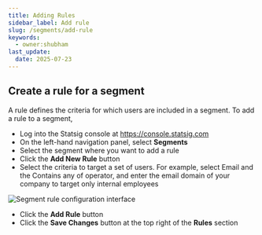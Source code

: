 ```yaml
---
title: Adding Rules
sidebar_label: Add rule
slug: /segments/add-rule
keywords:
  - owner:shubham
last_update:
  date: 2025-07-23
---
```

## Create a rule for a segment

A rule defines the criteria for which users are included in a segment. To add a rule to a segment, 
- Log into the Statsig console at https://console.statsig.com 
- On the left-hand navigation panel, select **Segments**
- Select the segment where you want to add a rule 
- Click the **Add New Rule** button 
- Select the criteria to target a set of users. For example, select Email and the Contains any of operator, and enter the email domain of your company to target only internal employees

![Segment rule configuration interface](https://user-images.githubusercontent.com/1315028/129094975-a78b8caf-ac0d-4b14-96f7-adba2fe73f1f.png)

- Click the **Add Rule** button
- Click the **Save Changes** button at the top right of the **Rules** section
